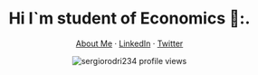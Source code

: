 <h1 align="center"> Hi I`m student of Economics 🐶:.</h1>

<p align="center">
    <a href="https://sergiorodri234.github.io/about.html">About Me</a>
    ·
    <a href="https://www.linkedin.com/in/sergio-enrique-rodriguez-correa-ba1b93250/">LinkedIn</a>
    ·
    <a href="https://twitter.com/S__R__C__">Twitter</a>
</p>


<p align="center"> 
  <img align="center" src="https://komarev.com/ghpvc/?username=sergiorodri234&color=blue&style=flat-square" alt="sergiorodri234 profile views" />
</p>


